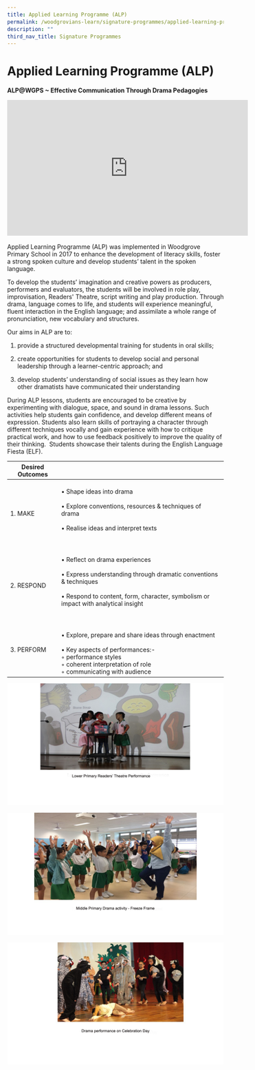 ```yaml
---
title: Applied Learning Programme (ALP)
permalink: /woodgrovians-learn/signature-programmes/applied-learning-programme-alp/
description: ""
third_nav_title: Signature Programmes
---
```

# **Applied Learning Programme (ALP)**

**ALP@WGPS ~ Effective Communication Through Drama Pedagogies**

<iframe allowfullscreen="" allow="accelerometer; autoplay; clipboard-write; encrypted-media; gyroscope; picture-in-picture; web-share" frameborder="0" title="WGPS ALP Effective Communication Through Drama Pedagogies 2022" src="https://www.youtube.com/embed/UdYv3e7Zy5o" height="315" width="560"></iframe>



Applied Learning Programme (ALP) was implemented in Woodgrove Primary School in 2017&nbsp;to enhance the development of literacy skills, foster a strong spoken culture and develop students’ talent in the spoken language.&nbsp;

To develop the students’ imagination and creative powers as producers, performers and evaluators, the students will be involved in&nbsp;role play, improvisation,&nbsp;Readers' Theatre, script writing and play production. Through drama, language comes&nbsp;to life, and students will experience meaningful, fluent interaction in the English language; and assimilate a whole range of pronunciation, new vocabulary and structures.

Our aims in ALP are to:

1.  provide a structured developmental training for students in oral skills;  
    
2.  create opportunities for students to develop social and personal leadership through a learner-centric approach; and  
    
3.  develop students’ understanding of social issues as they learn how other dramatists have communicated their understanding 
    

During ALP lessons, students are encouraged to be creative by experimenting with dialogue, space, and sound in drama lessons. Such activities help students gain confidence, and develop different means of expression. Students also learn skills of portraying a character through different techniques vocally and gain experience with how to critique practical work, and how to use feedback positively to improve the quality of their thinking. &nbsp;Students showcase their talents during the English Language Fiesta (ELF).

| Desired Outcomes 	|  	|
|---	|---	|
| 1.   MAKE 	| <br>• Shape ideas into drama<br><br>• Explore conventions, resources &amp; techniques of drama<br><br>• Realise ideas and interpret texts<br><br><br>  	|
| 2.    RESPOND<br>  	| <br>• Reflect on drama experiences<br><br>• Express understanding through dramatic conventions &amp; techniques<br><br>• Respond to content, form, character, symbolism or impact with analytical insight<br><br><br>  	|
| 3.    PERFORM 	| <br>• Explore, prepare and share ideas through enactment<br><br>• Key aspects of performances:-<br>   ◦ performance styles<br>    ◦ coherent interpretation of role<br>    ◦ communicating with audience 	|

![](/images/a%20Slide1%20copy.jpg)

![](/images/a%20Slide2%20(1)%20copy.jpg)

![](/images/a%20Slide3%20(1)%20copy.jpg)
